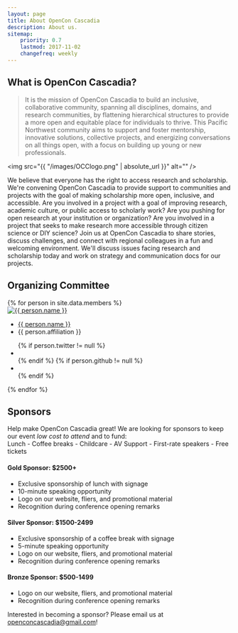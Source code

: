 ```yaml
---
layout: page
title: About OpenCon Cascadia
description: About us.
sitemap:
    priority: 0.7
    lastmod: 2017-11-02
    changefreq: weekly
---
```


## What is OpenCon Cascadia?

> It is the mission of OpenCon Cascadia to build an inclusive, collaborative community, spanning all disciplines, domains, and research communities, by flattening hierarchical structures to provide a more open and equitable place for individuals to thrive. This Pacific Northwest community aims to support and foster mentorship, innovative solutions, collective projects, and energizing conversations on all things open, with a focus on building up young or new professionals.

<span class="image left"><img src="{{ "/images/OCClogo.png" | absolute_url }}" alt="" /></span>

We believe that everyone has the right to access research and scholarship. We're convening OpenCon Cascadia to provide support to communities and projects with the goal of making scholarship more open, inclusive, and accessible. Are you involved in a project with a goal of improving research, academic culture, or public access to scholarly work? Are you pushing for open research at your institution or organization? Are you involved in a project that seeks to make research more accessible through citizen science or DIY science?
Join us at OpenCon Cascadia to share stories, discuss challenges, and connect with regional colleagues in a fun and welcoming environment. We'll discuss issues facing research and scholarship today and work on strategy and communication docs for our projects.

## Organizing Committee

<div id="members">
    {% for person in site.data.members %}
    <div class="member">
        <a href="/team/{{ person.name | slugify | absolute_url}}" style="border: 0;">
            <img src="{{ person.image }}" alt="{{ person.name }}">
        </a>
        <ul>
            <a href="/team/{{ person.name | slugify }}"><li class="name">{{ person.name }}</li></a>
            <li class="job-title">{{ person.affiliation }}</li>
        </ul>
        <ul class="contact-member">
            {% if person.twitter != null %}
                <li><a class="contact-icon" target="_blank" href="http://twitter.com/{{ person.twitter }}"><i class="fa fa-twitter" aria-hidden="true"></i></a></li>
            {% endif %}
            {% if person.github != null %}
                <li><a class="contact-icon" target="_blank" href="http://github.com/{{ person.github }}"><i class="fa fa-github" aria-hidden="true"></i></a></li>
            {% endif %}
        </ul>
    </div>
    {% endfor %}
</div>

## Sponsors

Help make OpenCon Cascadia great! We are looking for sponsors to keep our event *low cost to attend* and to fund:<br>
Lunch - Coffee breaks - Childcare - AV Support - First-rate speakers - Free tickets

#### Gold Sponsor: $2500+

- Exclusive sponsorship of lunch with signage
- 10-minute speaking opportunity
- Logo on our website, fliers, and promotional material
- Recognition during conference opening remarks

#### Silver Sponsor: $1500-2499

- Exclusive sponsorship of a coffee break with signage
- 5-minute speaking opportunity
- Logo on our website, fliers, and promotional material
- Recognition during conference opening remarks

#### Bronze Sponsor: $500-1499

- Logo on our website, fliers, and promotional material
- Recognition during conference opening remarks

Interested in becoming a sponsor? Please email us at [openconcascadia@gmail.com](mailto:openconcascadia@gmail.com)!